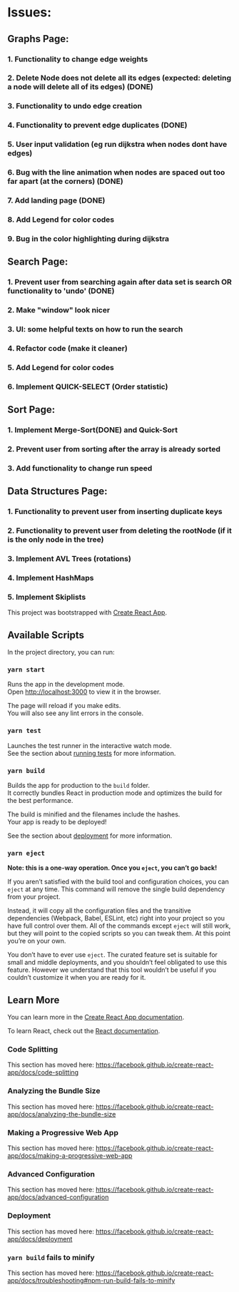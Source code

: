 # Issues:

## Graphs Page:
### 1. Functionality to change edge weights
### 2. Delete Node does not delete all its edges (expected: deleting a node will delete all of its edges) (DONE)
### 3. Functionality to undo edge creation
### 4. Functionality to prevent edge duplicates (DONE)
### 5. User input validation (eg run dijkstra when nodes dont have edges)
### 6. Bug with the line animation when nodes are spaced out too far apart (at the corners) (DONE)
### 7. Add landing page (DONE)
### 8. Add Legend for color codes
### 9. Bug in the color highlighting during dijkstra

## Search Page:
### 1. Prevent user from searching again after data set is search OR functionality to 'undo' (DONE)
### 2. Make "window" look nicer
### 3. UI: some helpful texts on how to run the search
### 4. Refactor code (make it cleaner)
### 5. Add Legend for color codes
### 6. Implement QUICK-SELECT (Order statistic)

## Sort Page:
### 1. Implement Merge-Sort(DONE) and Quick-Sort
### 2. Prevent user from sorting after the array is already sorted
### 3. Add functionality to change run speed

## Data Structures Page:
### 1. Functionality to prevent user from inserting duplicate keys
### 2. Functionality to prevent user from deleting the rootNode (if it is the only node in the tree)
### 3. Implement AVL Trees (rotations)
### 4. Implement HashMaps
### 5. Implement Skiplists

This project was bootstrapped with [Create React App](https://github.com/facebook/create-react-app).

## Available Scripts

In the project directory, you can run:

### `yarn start`

Runs the app in the development mode.<br />
Open [http://localhost:3000](http://localhost:3000) to view it in the browser.

The page will reload if you make edits.<br />
You will also see any lint errors in the console.

### `yarn test`

Launches the test runner in the interactive watch mode.<br />
See the section about [running tests](https://facebook.github.io/create-react-app/docs/running-tests) for more information.

### `yarn build`

Builds the app for production to the `build` folder.<br />
It correctly bundles React in production mode and optimizes the build for the best performance.

The build is minified and the filenames include the hashes.<br />
Your app is ready to be deployed!

See the section about [deployment](https://facebook.github.io/create-react-app/docs/deployment) for more information.

### `yarn eject`

**Note: this is a one-way operation. Once you `eject`, you can’t go back!**

If you aren’t satisfied with the build tool and configuration choices, you can `eject` at any time. This command will remove the single build dependency from your project.

Instead, it will copy all the configuration files and the transitive dependencies (Webpack, Babel, ESLint, etc) right into your project so you have full control over them. All of the commands except `eject` will still work, but they will point to the copied scripts so you can tweak them. At this point you’re on your own.

You don’t have to ever use `eject`. The curated feature set is suitable for small and middle deployments, and you shouldn’t feel obligated to use this feature. However we understand that this tool wouldn’t be useful if you couldn’t customize it when you are ready for it.

## Learn More

You can learn more in the [Create React App documentation](https://facebook.github.io/create-react-app/docs/getting-started).

To learn React, check out the [React documentation](https://reactjs.org/).

### Code Splitting

This section has moved here: https://facebook.github.io/create-react-app/docs/code-splitting

### Analyzing the Bundle Size

This section has moved here: https://facebook.github.io/create-react-app/docs/analyzing-the-bundle-size

### Making a Progressive Web App

This section has moved here: https://facebook.github.io/create-react-app/docs/making-a-progressive-web-app

### Advanced Configuration

This section has moved here: https://facebook.github.io/create-react-app/docs/advanced-configuration

### Deployment

This section has moved here: https://facebook.github.io/create-react-app/docs/deployment

### `yarn build` fails to minify

This section has moved here: https://facebook.github.io/create-react-app/docs/troubleshooting#npm-run-build-fails-to-minify
